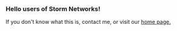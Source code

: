 ### Hello users of Storm Networks!
If you don't know what this is, contact me, or visit our [home page.](https://stormed-out.github.io/StormedOut/)
